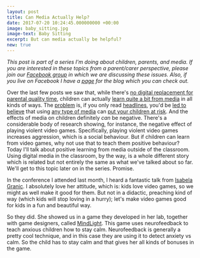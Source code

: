 ```yaml
---
layout: post
title: Can Media Actually Help?
date: 2017-07-20 10:24:45.000000000 +00:00
image: baby_sitting.jpg
image-text: Baby Sitting
excerpt: But can media actually be helpful?
new: true
---
```


*This post is part of a series I'm doing about children, parents, and media. If you are interested in these topics from a parent/carer perspective, please join our [Facebook group](https://www.facebook.com/groups/1456686561021212/) in which we are discussing these issues. Also, if you live on Facebook I have a [page](https://www.facebook.com/devmommy/) for the blog which you can check out.*

Over the last few posts we saw that, while there's [no digital replacement for parental quality time](https://galpod.com/parents-vs-media), children can actually [learn quite a bit from media](https://galpod.com/can-children-learn-from-media) in all kinds of ways. The [problem](https://t.co/ekyC4Vf4SN) is, if you only read [headlines](http://www.telegraph.co.uk/news/2017/07/06/children-watched-terror-attacks-social-media-could-suffer-ptsd/), you'd be [led to believe](https://www.bbc.co.uk/news/technology-40643904) that using [any type of media](https://www.nbcphiladelphia.com/news/local/Safety-Concerns-Children-Kids-App-Yellow-Roblox-Keith-Jones.html) can [put your children at risk](http://www.bbc.co.uk/news/uk-40566026). And the effects of media on children definitely *can* be negative. There's a considerable body of research showing, for instance, the negative effect of playing violent video games. Specifically, playing violent video games increases aggression, which is a social behaviour. But if children can learn from video games, why not use that to teach them positive behaviour? Today I'll talk about positive learning from media outside of the classroom. Using digital media in the classroom, by the way, is a whole different story which is related but not entirely the same as what we've talked about so far. We'll get to this topic later on in the series. Promise.  

In the conference I attended last month, I heard a fantastic talk from [Isabela Granic](https://twitter.com/PlayNiceInst). I absolutely love her attitude, which is: kids love video games, so we might as well make it good for them. But not in a didactic, preaching kind of way (which kids will stop loving in a hurry); let's make video games good for kids in a fun and beautiful way.

So they did. She showed us in a game they developed in her lab, together with game designers, called [MindLight](http://theplayniceinstitute.com/mindlight-2/). This game uses neurofeedback to teach anxious children how to stay calm. Neurofeedback is generally a pretty cool technique, and in this case they are using it to detect anxiety vs calm. So the child has to stay calm and that gives her all kinds of bonuses in the game.
